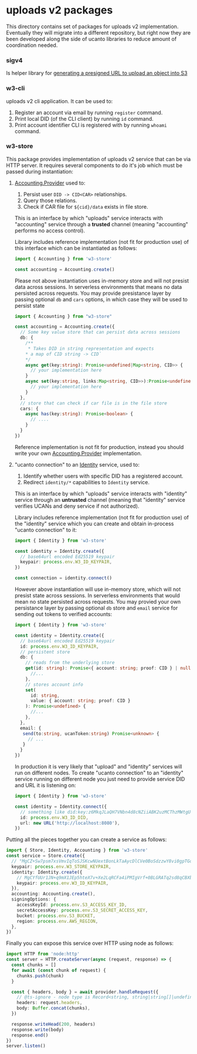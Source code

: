 # uploads v2 packages

This directory contains set of packages for uploads v2 implementation. Eventually they will migrate into a different repository, but right now they are been developed along the side of ucanto libraries to reduce
amount of coordination needed.

### sigv4

Is helper library for [generating a presigned URL to upload an object into S3](https://docs.aws.amazon.com/AmazonS3/latest/userguide/PresignedUrlUploadObject.html)

### w3-cli

uploads v2 cli application. It can be used to:

1. Register an account via email by running `register` command.
2. Print local DID (of the CLI client) by running `id` command.
3. Print account identifier CLI is registered with by running `whoami` command.

### w3-store

This package provides implementation of uploads v2 service that can be via HTTP server. It requires several components to do it's job which must be passed during instantiation:

1. [Accounting.Provider](./store/src/type/accounting.ts#L16-L35) used to:

   1. Persist user `DID -> CID<CAR>` relationships.
   2. Query those relations.
   3. Check if CAR file for `${cid}/data` exists in file store.

   This is an interface by which "uploads" service interacts with "accounting" service through a **trusted** channel (meaning "accounting" performs no access control).

   Library includes reference implementation (not fit for production use) of this interface which can be instantiated as follows:

   ```ts
   import { Accounting } from 'w3-store'

   const accounting = Accounting.create()
   ```

   Please not above instantiation uses in-memory store and will not presist data
   across sessions. In serverless environments that means no data persisted
   across requests. You may provide presistance layer by passing optional `db`
   and `cars` options, in which case they will be used to persist state

   ```ts
   import { Accounting } from "w3-store"

   const accounting = Accounting.create({
     // Some key value store that can persist data across sessions
     db: {
       /**
        * Takes DID in string representation and expects
       * a map of CID string -> CID`
       */
       async get(key:string): Promise<undefined|Map<string, CID>> {
         // your implementation here
       }
       async set(key:string, links:Map<string, CID>>):Promise<undefined> {
         // your implementation here
       }
     },
     // store that can check if car file is in the file store
     cars: {
       async has(key:string): Promise<boolean> {
         // ....
       }
     }
   })
   ```

   Reference implementation is not fit for production, instead you should write
   your own [Accounting.Provider](./store/src/type/accounting.ts#L16-L35)
   implementation.

2. "ucanto connection" to an [Identity](./store/src/type/identity.ts#L11-L38)
   service, used to:

   1. Identify whether users with specific DID has a registered account.
   2. Redirect `identity/*` capabilities to `Identity` service.

   This is an interface by which "uploads" service interacts with "identity" service through an **untrusted** channel (meaning that "identity" service verifies
   UCANs and deny service if not authorized).

   Library includes reference implementation (not fit for production use) of the
   "identity" service which you can create and obtain in-process "ucanto connection" to it:

   ```ts
   import { Identity } from 'w3-store'

   const identity = Identity.create({
     // base64url encoded Ed25519 keypair
     keypair: process.env.W3_ID_KEYPAIR,
   })

   const connection = identity.connect()
   ```

   However above instantiation will use in-memory store, which will not presist state
   across sessions. In serverless environments that would mean no state persisted
   across requests. You may provied your own persistance layer by passing optional `db` store and `email` service for sending out tokens to verified accounts:

   ```ts
   import { Identity } from 'w3-store'

   const identity = Identity.create({
     // base64url encoded Ed25519 keypair
     id: process.env.W3_ID_KEYPAIR,
     // persistent store
     db: {
       // reads from the underlying store
       get(id: string): Promise<{ account: string; proof: CID } | null> {
         //...
       },
       // stores account info
       set(
         id: string,
         value: { account: string; proof: CID }
       ): Promise<undefined> {
         //...
       },
     },
     email: {
      send(to:string, ucanToken:string) Promise<unknown> {
        // ...
      }
     }
   })
   ```

   In production it is very likely that "upload" and "identity" services will run on different nodes. To create "ucanto connection" to an "identity" service running on different node you just need to provide service DID and URL it is listening on:

   ```ts
   import { Identity } from 'w3-store'

   const identity = Identity.connect({
     // something like did:key:z6MkqJLaQH7VNbn4d8cNZiiABK2uzMCThzMWtgU7vyrFJRe1
     id: process.env.W3_ID_DID,
     url: new URL('http://localhost:8080'),
   })
   ```

Putting all the pieces together you can create a service as follows:

```ts
import { Store, Identity, Accounting } from 'w3-store'
const service = Store.create({
  // "MgCZ+Sw7psm7xsVmvIqToSJSKcwNUextBonLkTaAycDlCVe0BoSdzzwY8vi0gpTGo7EjcTGqvWEjBOQGreE0TWpDPbWo="
  keypair: process.env.W3_STORE_KEYPAIR,
  identity: Identity.create({
    // MgCYfUUr1JN+q9mX1JEp5hteX7v+Xe2LqRCFa4iPMIgVrf+0BLGRATq2sd8qCBXb6IvKw7mi+8oKZ20gCHKtjaPPzl20=
    keypair: process.env.W3_ID_KEYPAIR,
  }),
  accounting: Accounting.create(),
  signingOptions: {
    accessKeyId: process.env.S3_ACCESS_KEY_ID,
    secretAccessKey: process.env.S3_SECRET_ACCESS_KEY,
    bucket: process.env.S3_BUCKET,
    region: process.env.AWS_REGION,
  },
})
```

Finally you can expose this service over HTTP using node as follows:

```ts
import HTTP from 'node:http'
const server = HTTP.createServer(async (request, response) => {
  const chunks = []
  for await (const chunk of request) {
    chunks.push(chunk)
  }

  const { headers, body } = await provider.handleRequest({
    // @ts-ignore - node type is Record<string, string|string[]|undefined>
    headers: request.headers,
    body: Buffer.concat(chunks),
  })

  response.writeHead(200, headers)
  response.write(body)
  response.end()
})
server.listen()
```
